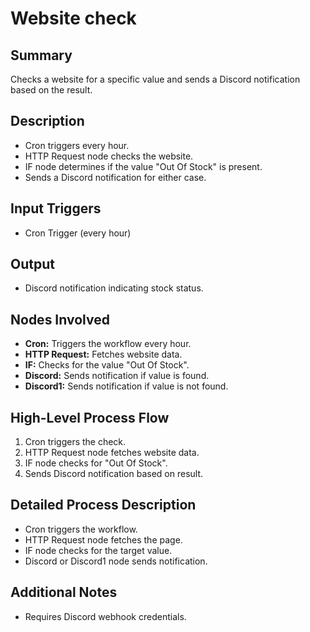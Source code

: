 # Website check

## Summary
Checks a website for a specific value and sends a Discord notification based on the result.

## Description
- Cron triggers every hour.
- HTTP Request node checks the website.
- IF node determines if the value "Out Of Stock" is present.
- Sends a Discord notification for either case.

## Input Triggers
- Cron Trigger (every hour)

## Output
- Discord notification indicating stock status.

## Nodes Involved
- **Cron:** Triggers the workflow every hour.
- **HTTP Request:** Fetches website data.
- **IF:** Checks for the value "Out Of Stock".
- **Discord:** Sends notification if value is found.
- **Discord1:** Sends notification if value is not found.

## High-Level Process Flow
1. Cron triggers the check.
2. HTTP Request node fetches website data.
3. IF node checks for "Out Of Stock".
4. Sends Discord notification based on result.

## Detailed Process Description
- Cron triggers the workflow.
- HTTP Request node fetches the page.
- IF node checks for the target value.
- Discord or Discord1 node sends notification.

## Additional Notes
- Requires Discord webhook credentials.
